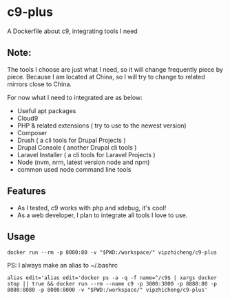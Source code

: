 # c9-plus
A Dockerfile about c9, integrating tools I need

## Note:

The tools I choose are just what I need, so it will change frequently piece by piece. Because I am located at China, so I will try to change to related mirrors close to China.

For now what I need to integrated are as below:

- Useful apt packages
- Cloud9
- PHP & related extensions ( try to use to the newest version)
- Composer
- Drush ( a cli tools for Drupal Projects )
- Drupal Console ( another Drupal cli tools )
- Laravel Installer ( a cli tools for Laravel Projects )
- Node (nvm, nrm, latest version node and npm)
- common used node command line tools

## Features

- As I tested, c9 works with php and xdebug, it's cool!
- As a web developer, I plan to integrate all tools I love to use.

## Usage

```
docker run --rm -p 8080:80 -v "$PWD:/workspace/" vipzhicheng/c9-plus
```

PS: I always make an alias to ~/.bashrc

```
alias edit='alias edit='docker ps -a -q -f name=^/c9$ | xargs docker stop || true && docker run --rm --name c9 -p 3000:3000 -p 8888:80 -p 8080:8080 -p 8000:8000 -v "$PWD:/workspace/" vipzhicheng/c9-plus'
```